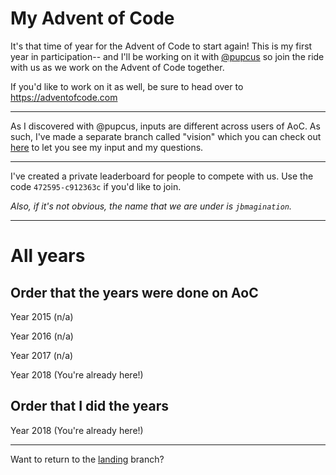 # My Advent of Code

It's that time of year for the Advent of Code to start again! This is my first year in participation-- and I'll be working on it with [@pupcus](https://github.com/pupcus) so join the ride with us as we work on the Advent of Code together.

If you'd like to work on it as well, be sure to head over to https://adventofcode.com

---

As I discovered with @pupcus, inputs are different across users of AoC. As such, I've made a separate branch called "vision" which you can check out [here](https://github.com/jbmagination/adventofcode/tree/vision) to let you see my input and my questions.

---

I've created a private leaderboard for people to compete with us. Use the code `472595-c912363c` if you'd like to join.

*Also, if it's not obvious, the name that we are under is `jbmagination`.*

---

# All years

## Order that the years were done on AoC

Year 2015 (n/a)

Year 2016 (n/a)

Year 2017 (n/a)

Year 2018 (You're already here!)

## Order that I did the years

Year 2018 (You're already here!)

---

Want to return to the [landing](https://github.com/jbmagination/adventofcode/tree/landing) branch?
